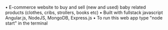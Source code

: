 • E-commerce website to buy and sell (new and used) baby related products (clothes, cribs, strollers, books etc)
• Built with fullstack javascript Angular.js, NodeJS, MongoDB, Express.js
• To run this web app type "node start" in the terminal
